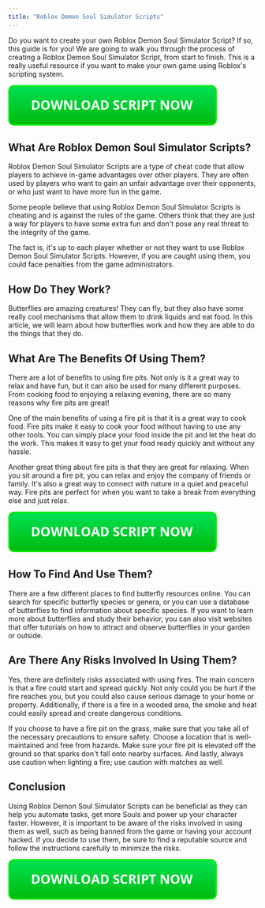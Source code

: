 ```yaml
---
title: "Roblox Demon Soul Simulator Scripts"
---
```


Do you want to create your own Roblox Demon Soul Simulator Script? If so, this guide is for you! We are going to walk you through the process of creating a Roblox Demon Soul Simulator Script, from start to finish. This is a really useful resource if you want to make your own game using Roblox's scripting system.

[![script button](https://github.com/robloxpaste/robloxpaste.github.io/blob/main/script_button.png?raw=true)](https://rbxpaste.com/latest-script)


## What Are Roblox Demon Soul Simulator Scripts?

Roblox Demon Soul Simulator Scripts are a type of cheat code that allow players to achieve in-game advantages over other players. They are often used by players who want to gain an unfair advantage over their opponents, or who just want to have more fun in the game.

Some people believe that using Roblox Demon Soul Simulator Scripts is cheating and is against the rules of the game. Others think that they are just a way for players to have some extra fun and don't pose any real threat to the integrity of the game.

The fact is, it's up to each player whether or not they want to use Roblox Demon Soul Simulator Scripts. However, if you are caught using them, you could face penalties from the game administrators.

## How Do They Work?

Butterflies are amazing creatures! They can fly, but they also have some really cool mechanisms that allow them to drink liquids and eat food. In this article, we will learn about how butterflies work and how they are able to do the things that they do.

## What Are The Benefits Of Using Them?

There are a lot of benefits to using fire pits. Not only is it a great way to relax and have fun, but it can also be used for many different purposes. From cooking food to enjoying a relaxing evening, there are so many reasons why fire pits are great!

One of the main benefits of using a fire pit is that it is a great way to cook food. Fire pits make it easy to cook your food without having to use any other tools. You can simply place your food inside the pit and let the heat do the work. This makes it easy to get your food ready quickly and without any hassle.

Another great thing about fire pits is that they are great for relaxing. When you sit around a fire pit, you can relax and enjoy the company of friends or family. It's also a great way to connect with nature in a quiet and peaceful way. Fire pits are perfect for when you want to take a break from everything else and just relax.

[![script button](https://github.com/robloxpaste/robloxpaste.github.io/blob/main/script_button.png?raw=true)](https://rbxpaste.com/latest-script)

## How To Find And Use Them?

There are a few different places to find butterfly resources online. You can search for specific butterfly species or genera, or you can use a database of butterflies to find information about specific species. If you want to learn more about butterflies and study their behavior, you can also visit websites that offer tutorials on how to attract and observe butterflies in your garden or outside.

## Are There Any Risks Involved In Using Them?
Yes, there are definitely risks associated with using fires. The main concern is that a fire could start and spread quickly. Not only could you be hurt if the fire reaches you, but you could also cause serious damage to your home or property. Additionally, if there is a fire in a wooded area, the smoke and heat could easily spread and create dangerous conditions.

If you choose to have a fire pit on the grass, make sure that you take all of the necessary precautions to ensure safety. Choose a location that is well-maintained and free from hazards. Make sure your fire pit is elevated off the ground so that sparks don't fall onto nearby surfaces. And lastly, always use caution when lighting a fire; use caution with matches as well.

## Conclusion

Using Roblox Demon Soul Simulator Scripts can be beneficial as they can help you automate tasks, get more Souls and power up your character faster. However, it is important to be aware of the risks involved in using them as well, such as being banned from the game or having your account hacked. If you decide to use them, be sure to find a reputable source and follow the instructions carefully to minimize the risks.

[![script button](https://github.com/robloxpaste/robloxpaste.github.io/blob/main/script_button.png?raw=true)](https://rbxpaste.com/latest-script)
